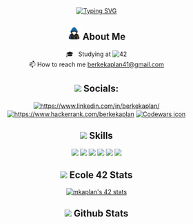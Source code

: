 <div align="center">
<a href="https://github.com/berkekaplan"><img src="https://readme-typing-svg.herokuapp.com?font=Matrix&pause=1000&color=00CC00&width=435&lines=Welcome+to+Berke+Kaplan's+Github;Ecole+42+Student" alt="Typing SVG" /></a>

## <picture><img src = "https://github.com/0xAbdulKhalid/0xAbdulKhalid/raw/main/assets/mdImages/about_me.gif" width = 30px></picture> **About Me**
🎓 &nbsp; Studying at ![42](https://img.shields.io/badge/-Ecole-111111?style=flat&logo=42)<br/>
📫 How to reach me berkekaplan41@gmail.com

## <img src="https://github.com/TheDudeThatCode/TheDudeThatCode/blob/master/Assets/Earth.gif" width="24px">  Socials: 

<a href="https://www.linkedin.com/in/berkekaplan/" target="blank"><img align="center" src="https://raw.githubusercontent.com/rahuldkjain/github-profile-readme-generator/master/src/images/icons/Social/linked-in-alt.svg" alt="https://www.linkedin.com/in/berkekaplan/" height="30" width="40" /></a>
<a href="https://www.hackerrank.com/berkekaplan" target="blank"><img align="center" src="https://raw.githubusercontent.com/rahuldkjain/github-profile-readme-generator/master/src/images/icons/Social/hackerrank.svg" alt="https://www.hackerrank.com/berkekaplan" height="30" width="40" /></a>
<a href="https://www.codewars.com/users/mkaplan"> <img align="center" height="30"  alt="Codewars icon" src="https://docs.codewars.com/logo.svg"> </a>

## <img src="https://media2.giphy.com/media/QssGEmpkyEOhBCb7e1/giphy.gif?cid=ecf05e47a0n3gi1bfqntqmob8g9aid1oyj2wr3ds3mg700bl&rid=giphy.gif" width ="25"> **Skills**

<p ><img width=40 src="https://cdn.jsdelivr.net/gh/devicons/devicon/icons/c/c-original.svg" /> 
<img width=40 src="https://cdn.jsdelivr.net/gh/devicons/devicon/icons/cplusplus/cplusplus-original.svg" />
<img width=40 src="https://cdn.jsdelivr.net/gh/devicons/devicon/icons/git/git-original.svg" />
<img width=40 src="https://cdn.jsdelivr.net/gh/devicons/devicon/icons/bash/bash-original.svg" />
<img width=40 src="https://cdn.jsdelivr.net/gh/devicons/devicon/icons/vim/vim-original.svg" />
<img width=40 src="https://cdn.jsdelivr.net/gh/devicons/devicon/icons/vscode/vscode-original.svg" />
</p>

## <img src="https://media.giphy.com/media/iY8CRBdQXODJSCERIr/giphy.gif" width="30"><b> **Ecole 42 Stats** </b>

<a href="https://profile.intra.42.fr/users/mkaplan"><img src="https://badge.mediaplus.ma/greenbinary/mkaplan?1337Badge=off&UM6P=off" alt="mkaplan's 42 stats" /></a>

## <img src="https://media.giphy.com/media/iY8CRBdQXODJSCERIr/giphy.gif" width="30"><b> Github Stats </b>

<p><img src="https://github-readme-stats.vercel.app/api?username=berkekaplan&amp;theme=chartreuse-dark&amp;hide_border=true&amp;include_all_commits=false&amp;count_private=false" alt=""><br/></p>

<p><img src="https://github-readme-streak-stats.herokuapp.com/?user=berkekaplan&amp;theme=chartreuse-dark&amp;hide_border=true" alt=""><br/></p>

<p><img src="https://github-readme-stats.vercel.app/api/top-langs/?username=samiguntepe&amp;theme=chartreuse-dark&amp;hide_border=true&amp;include_all_commits=false&amp;count_private=false&amp;layout=compact" alt=""></p>

